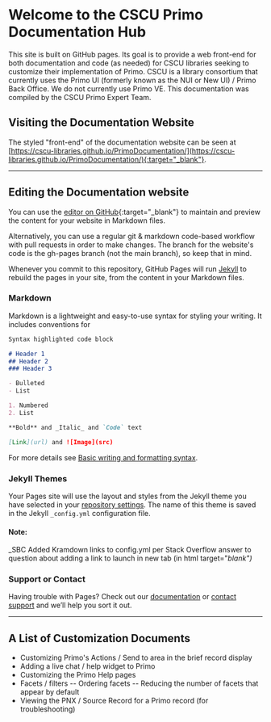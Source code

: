 # Welcome to the CSCU Primo Documentation Hub

This site is built on GitHub pages. Its goal is to provide a web front-end for both documentation and code (as needed) for CSCU libraries seeking to customize their implementation of Primo. CSCU is a library consortium that currently uses the Primo UI (formerly known as the NUI or New UI) / Primo Back Office. We do not currently use Primo VE. This documentation was compiled by the CSCU Primo Expert Team.

## Visiting the Documentation Website

The styled "front-end" of the documentation website can be seen at [https://cscu-libraries.github.io/PrimoDocumentation/](https://cscu-libraries.github.io/PrimoDocumentation/){:target="_blank"}.

****

## Editing the Documentation website

You can use the [editor on GitHub](https://github.com/CSCU-Libraries/Primo-Documentation/edit/gh-pages/index.md){:target="_blank"} to maintain and preview the content for your website in Markdown files.

Alternatively, you can use a regular git & markdown code-based workflow with pull requests in order to make changes. The branch for the website's code is the gh-pages branch (not the main branch), so keep that in mind.

Whenever you commit to this repository, GitHub Pages will run [Jekyll](https://jekyllrb.com/) to rebuild the pages in your site, from the content in your Markdown files.

### Markdown

Markdown is a lightweight and easy-to-use syntax for styling your writing. It includes conventions for

```markdown
Syntax highlighted code block

# Header 1
## Header 2
### Header 3

- Bulleted
- List

1. Numbered
2. List

**Bold** and _Italic_ and `Code` text

[Link](url) and ![Image](src)
```

For more details see [Basic writing and formatting syntax](https://docs.github.com/en/github/writing-on-github/getting-started-with-writing-and-formatting-on-github/basic-writing-and-formatting-syntax).

### Jekyll Themes

Your Pages site will use the layout and styles from the Jekyll theme you have selected in your [repository settings](https://github.com/CSCU-Libraries/Primo-Documentation/settings/pages). The name of this theme is saved in the Jekyll `_config.yml` configuration file.

#### Note:

_SBC Added Kramdown links to config.yml per Stack Overflow answer to question about adding a link to launch in new tab (in html target="_blank")_

### Support or Contact

Having trouble with Pages? Check out our [documentation](https://docs.github.com/categories/github-pages-basics/) or [contact support](https://support.github.com/contact) and we’ll help you sort it out.

****

## A List of Customization Documents

- Customizing Primo's Actions / Send to area in the brief record display
- Adding a live chat / help widget to Primo
- Customizing the Primo Help pages
- Facets / filters
-- Ordering facets
-- Reducing the number of facets that appear by default
- Viewing the PNX / Source Record for a Primo record (for troubleshooting)

